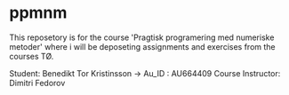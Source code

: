 # ppmnm

This reposetory is for the course 'Pragtisk programering med numeriske metoder' where i will be deposeting assignments and exercises from the courses TØ.


Student: Benedikt Tor Kristinsson -> Au_ID : AU664409
Course Instructor: Dimitri Fedorov
